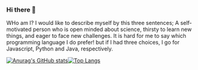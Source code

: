 ### Hi there 👋
WHo am I?
I would like to describe myself by this three sentences; A self-motivated person who is open minded about science, thirsty to
learn new things, and eager to face new challenges. 
It is hard for me to say which programming language I do prefer! but if I had three choices, I go for Javascript, Python and Java, respectively. 

[![Anurag's GitHub stats](https://github-readme-stats.vercel.app/api?username=mrmilul)](https://github.com/anuraghazra/github-readme-stats)[![Top Langs](https://github-readme-stats.vercel.app/api/top-langs/?username=mrmilul&langs_count=8)](https://github.com/anuraghazra/github-readme-stats)


